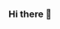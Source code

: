### Hi there 👋

<!--
**AlexPloz/AlexPloz** is a ✨ _special_ ✨ repository because its `README.md` (this file) appears on your GitHub profile.

### Hi my name is Nicolas Rousseau👋
* 🌍  I'm based in Toulouse
* 🔔  You can contact me at [alexandre.mole31@gmail.com](mailto:alexandre.mole31@gmail.com)
* 🚀  I'm currently student of [Bachelor in Computer Science specialized in data](https://www.univ-tlse3.fr/but-specialite-informatique)
* ✉️  You can also see my [Linkedin](https://www.linkedin.com/in/alexandre-mole-9956a8260/)
-->
